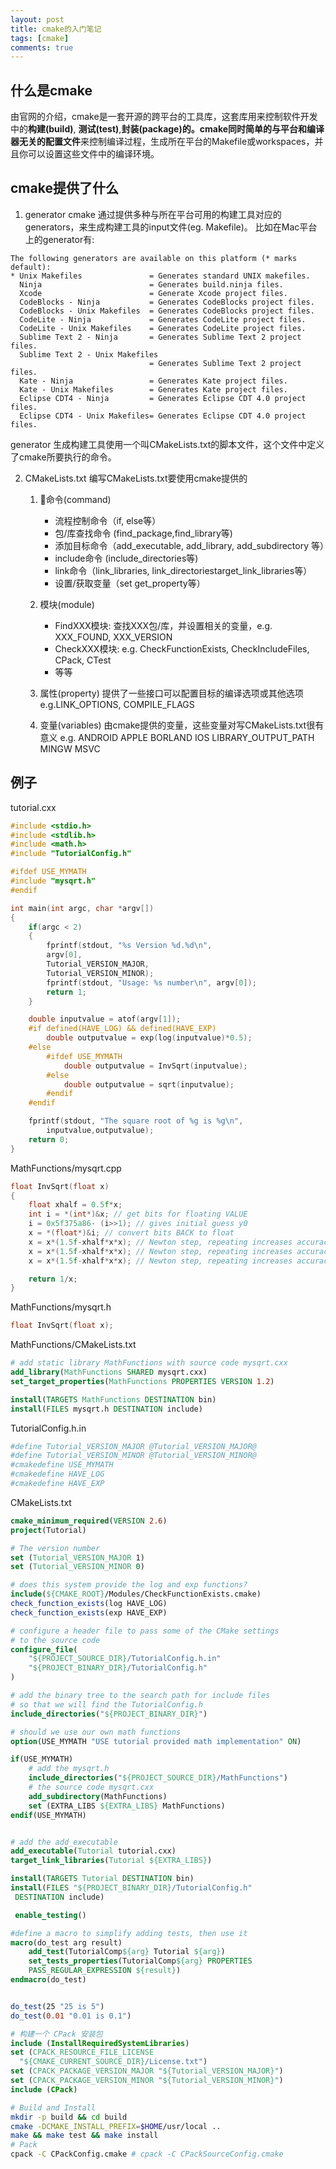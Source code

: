 ```yaml
---
layout: post
title: cmake的入门笔记
tags: [cmake]
comments: true
---
```


## 什么是cmake
由官网的介绍，cmake是一套开源的跨平台的工具库，这套库用来控制软件开发中的**构建(build)**, **测试(test)**,**封装(package)**的。cmake同时简单的**与平台和编译器无关的配置文件**来控制编译过程，生成所在平台的Makefile或workspaces，并且你可以设置这些文件中的编译环境。


## cmake提供了什么

1. generator
cmake 通过提供多种与所在平台可用的构建工具对应的generators，来生成构建工具的input文件(eg. Makefile)。 比如在Mac平台上的generator有:
```
The following generators are available on this platform (* marks default):
* Unix Makefiles               = Generates standard UNIX makefiles.
  Ninja                        = Generates build.ninja files.
  Xcode                        = Generate Xcode project files.
  CodeBlocks - Ninja           = Generates CodeBlocks project files.
  CodeBlocks - Unix Makefiles  = Generates CodeBlocks project files.
  CodeLite - Ninja             = Generates CodeLite project files.
  CodeLite - Unix Makefiles    = Generates CodeLite project files.
  Sublime Text 2 - Ninja       = Generates Sublime Text 2 project files.
  Sublime Text 2 - Unix Makefiles
                               = Generates Sublime Text 2 project files.
  Kate - Ninja                 = Generates Kate project files.
  Kate - Unix Makefiles        = Generates Kate project files.
  Eclipse CDT4 - Ninja         = Generates Eclipse CDT 4.0 project files.
  Eclipse CDT4 - Unix Makefiles= Generates Eclipse CDT 4.0 project files.
```
generator 生成构建工具使用一个叫CMakeLists.txt的脚本文件，这个文件中定义了cmake所要执行的命令。

2. CMakeLists.txt
   编写CMakeLists.txt要使用cmake提供的
   1. 命令(command)
        + 流程控制命令（if, else等）
        + 包/库查找命令 (find_package,find_library等)
        + 添加目标命令（add_executable, add_library, add_subdirectory 等）
        + include命令 (include_directories等)
        + link命令（link_libraries, link_directoriestarget_link_libraries等）
        + 设置/获取变量（set get_property等）

   2. 模块(module)
        + FindXXX模块: 查找XXX包/库，并设置相关的变量，e.g. XXX_FOUND, XXX_VERSION
        + CheckXXX模块: e.g. CheckFunctionExists, CheckIncludeFiles, CPack, CTest
        + 等等
         
   3. 属性(property)
        提供了一些接口可以配置目标的编译选项或其他选项
        e.g.LINK_OPTIONS, COMPILE_FLAGS
   4. 变量(variables)
        由cmake提供的变量，这些变量对写CMakeLists.txt很有意义
        e.g. ANDROID APPLE BORLAND IOS LIBRARY_OUTPUT_PATH MINGW MSVC

## 例子

tutorial.cxx
```cpp
#include <stdio.h>
#include <stdlib.h>
#include <math.h>
#include "TutorialConfig.h"

#ifdef USE_MYMATH
#include "mysqrt.h"
#endif

int main(int argc, char *argv[])
{
    if(argc < 2)
    {
        fprintf(stdout, "%s Version %d.%d\n",
        argv[0],
        Tutorial_VERSION_MAJOR,
        Tutorial_VERSION_MINOR);
        fprintf(stdout, "Usage: %s number\n", argv[0]);
        return 1;
    }

    double inputvalue = atof(argv[1]);
    #if defined(HAVE_LOG) && defined(HAVE_EXP)
        double outputvalue = exp(log(inputvalue)*0.5);
    #else
        #ifdef USE_MYMATH
            double outputvalue = InvSqrt(inputvalue);
        #else
            double outputvalue = sqrt(inputvalue);
        #endif
    #endif

    fprintf(stdout, "The square root of %g is %g\n",
        inputvalue,outputvalue);
    return 0;
}
```
MathFunctions/mysqrt.cpp
```cpp
float InvSqrt(float x)
{
    float xhalf = 0.5f*x;
    int i = *(int*)&x; // get bits for floating VALUE 
    i = 0x5f375a86- (i>>1); // gives initial guess y0
    x = *(float*)&i; // convert bits BACK to float
    x = x*(1.5f-xhalf*x*x); // Newton step, repeating increases accuracy
    x = x*(1.5f-xhalf*x*x); // Newton step, repeating increases accuracy
    x = x*(1.5f-xhalf*x*x); // Newton step, repeating increases accuracy

    return 1/x;
}
```
MathFunctions/mysqrt.h
```cpp
float InvSqrt(float x);
```
MathFunctions/CMakeLists.txt
```cmake
# add static library MathFunctions with source code mysqrt.cxx
add_library(MathFunctions SHARED mysqrt.cxx)
set_target_properties(MathFunctions PROPERTIES VERSION 1.2)

install(TARGETS MathFunctions DESTINATION bin)
install(FILES mysqrt.h DESTINATION include)
```
TutorialConfig.h.in
```cmake
#define Tutorial_VERSION_MAJOR @Tutorial_VERSION_MAJOR@
#define Tutorial_VERSION_MINOR @Tutorial_VERSION_MINOR@
#cmakedefine USE_MYMATH
#cmakedefine HAVE_LOG
#cmakedefine HAVE_EXP
```
CMakeLists.txt
```cmake
cmake_minimum_required(VERSION 2.6)
project(Tutorial)

# The version number
set (Tutorial_VERSION_MAJOR 1)
set (Tutorial_VERSION_MINOR 0)

# does this system provide the log and exp functions?
include(${CMAKE_ROOT}/Modules/CheckFunctionExists.cmake)
check_function_exists(log HAVE_LOG)
check_function_exists(exp HAVE_EXP)

# configure a header file to pass some of the CMake settings
# to the source code
configure_file(
    "${PROJECT_SOURCE_DIR}/TutorialConfig.h.in"
    "${PROJECT_BINARY_DIR}/TutorialConfig.h"
)

# add the binary tree to the search path for include files
# so that we will find the TutorialConfig.h
include_directories("${PROJECT_BINARY_DIR}")

# should we use our own math functions
option(USE_MYMATH "USE tutorial provided math implementation" ON)

if(USE_MYMATH)
    # add the mysqrt.h
    include_directories("${PROJECT_SOURCE_DIR}/MathFunctions")
    # the source code mysqrt.cxx
    add_subdirectory(MathFunctions)
    set (EXTRA_LIBS ${EXTRA_LIBS} MathFunctions)
endif(USE_MYMATH)


# add the add_executable
add_executable(Tutorial tutorial.cxx)
target_link_libraries(Tutorial ${EXTRA_LIBS})

install(TARGETS Tutorial DESTINATION bin)
install(FILES "${PROJECT_BINARY_DIR}/TutorialConfig.h"
 DESTINATION include)

 enable_testing()

#define a macro to simplify adding tests, then use it
macro(do_test arg result)
    add_test(TutorialComp${arg} Tutorial ${arg})
    set_tests_properties(TutorialComp${arg} PROPERTIES 
    PASS_REGULAR_EXPRESSION ${result})
endmacro(do_test)


do_test(25 "25 is 5")
do_test(0.01 "0.01 is 0.1")

# 构建一个 CPack 安装包
include (InstallRequiredSystemLibraries)
set (CPACK_RESOURCE_FILE_LICENSE
  "${CMAKE_CURRENT_SOURCE_DIR}/License.txt")
set (CPACK_PACKAGE_VERSION_MAJOR "${Tutorial_VERSION_MAJOR}")
set (CPACK_PACKAGE_VERSION_MINOR "${Tutorial_VERSION_MINOR}")
include (CPack)
```

```bash
# Build and Install
mkdir -p build && cd build
cmake -DCMAKE_INSTALL_PREFIX=$HOME/usr/local ..
make && make test && make install
# Pack
cpack -C CPackConfig.cmake # cpack -C CPackSourceConfig.cmake 
```




 




